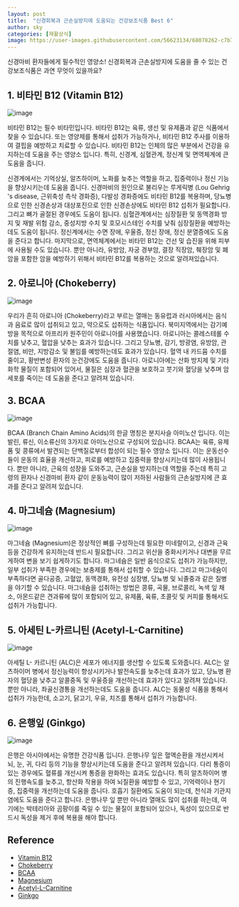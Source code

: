 ```yaml
---
layout: post
title:  "신경회복과 근손실방지에 도움되는 건강보조식품 Best 6"
author: sky
categories: [재활상식]
image: https://user-images.githubusercontent.com/56623134/68078262-c7b7f180-fe15-11e9-9f6f-2feb8993bddc.png
---
```


신경마비 환자들에게 필수적인 영양소! 신경회복과 근손실방지에 도움을 줄 수 있는 건강보조식품은 과연 무엇이 있을까요?


## 1. 비타민 B12 (Vitamin B12)

![image](https://user-images.githubusercontent.com/56623134/68073558-d0d49e80-fdd4-11e9-9944-afe020e2ffce.png)

비타민 B12는 필수 비타민입니다. 비타민 B12는 육류, 생선 및 유제품과 같은 식품에서 찾을 수 있습니다. 또는 영양제를 통해서 섭취가 가능하거나, 비타민 B12 주사를 이용하여 결핍을 예방하고 치료할 수 있습니다. 비타민 B12는 인체의 많은 부분에서 건강을 유지하는데 도움을 주는 영양소 입니다. 특히, 신경계, 심혈관계, 정신계 및 면역체계에 큰 도움을 줍니다.

신경계에서는 기억상실, 알츠하이머, 노화를 늦추는 역할을 하고, 집중력이나 정신 기능을 향상시키는데 도움을 줍니다. 신경마비의 원인으로 불리우는 루게릭병 (Lou Gehrig 's disease, 근위축성 측삭 경화증), 다발성 경화증에도 비타민 B12를 복용하며, 당뇨병으로 인한 신경손상과 대상포진으로 인한 신경손상에도 비타민 B12 섭취가 필요합니다. 그리고 뼈가 골절된 경우에도 도움이 됩니다. 심혈관계에서는 심장질환 및 동맥경화 방지 및 재발 위험 감소, 중성지방 수치 및 호모시스테인 수치를 낮춰 심장질환을 예방하는데도 도움이 됩니다. 정신계에서는 수면 장애, 우울증, 정신 장애, 정신 분열증에도 도움을 준다고 합니다. 마지막으로, 면역체계에서는 비타민 B12는 건선 및 습진을 위해 피부에 사용될 수도 있습니다.  뿐만 아니라,  유방암, 자궁 경부암, 결장 직장암, 췌장암 및 폐암을 포함한 암을 예방하기 위해서 비타민 B12를 복용하는 것으로 알려져있습니다.

## 2. 아로니아 (Chokeberry)

![image](https://user-images.githubusercontent.com/56623134/68073591-1beeb180-fdd5-11e9-9461-a591fcf0c072.png)

우리가 흔히 아로니아 (Chokeberry)라고 부르는 열매는 동유럽과 러시아에서는 음식과 음료로 많이 섭취되고 있고, 약으로도 섭취하는 식품입니다. 북미지역에서는 감기예방을 목적으로 아프리카 원주민이 아로니아를 사용했습니다. 아로니아는 콜레스테롤 수치를 낮추고, 혈압을 낮추는 효과가 있습니다. 그리고 당뇨병, 감기, 방광염, 유방암, 관절염, 비만, 지방감소 및 불임를 예방하는데도 효과가 있습니다. 혈역 내 카드뮴 수치를 줄이고, 황반변성 환자의 눈건강에도 도움을 줍니다.
아로니아에는 산화 방지제 및 기타 화학 물질이 포함되어 있어서, 물질은 심장과 혈관을 보호하고 붓기와 혈당을 낮추며 암 세포를 죽이는 데 도움을 준다고 알려져 있습니다.

## 3. BCAA

![image](https://user-images.githubusercontent.com/56623134/68079028-b676e100-fe25-11e9-8c48-683c38718854.png)

BCAA (Branch Chain Amino Acids)의 한글 명칭은  분지사슬 아미노산 입니다. 이는 발린, 류신, 이소류신의 3가지로 아미노산으로 구성되어 있습니다. BCAA는 육류, 유제품 및 콩류에서 발견되는 단백질로부터 합성이 되는 필수 영양소 입니다. 이는 운동선수들이 운동의 효율을 개선하고, 피로를 예방하고 집중력을 향상시키는데 많이 사용됩니다. 뿐만 아니라, 근육의 성장을 도와주고, 근손실을 방지하는데 역할을 주는데 특히 고령의 환자나 신경마비 환자 같이 운동능력이 많이 저하된 사람들의 근손실방지에 큰 효과를 준다고 알려져 있습니다.

## 4. 마그네슘 (Magnesium)

![image](https://user-images.githubusercontent.com/56623134/68073849-adf7b980-fdd7-11e9-8329-274b6ecee1ed.png)

마그네슘 (Magnesium)은 정상적인 뼈를 구성하는데 필요한 미네랄이고, 신경과 근육 등을 건강하게 유지하는데 반드시 필요합니다. 그리고 위산을 중화시키거나 대변을 무르게하여 변을 보기 쉽게하기도 합니다. 마그네슘은 일반 음식으로도 섭취가 가능하지만, 일부 섭취가 부족한 경우에는 보충제를 통해서 섭취할 수 있습니다. 그리고 마그네슘이 부족하다면 골다공증, 고혈압, 동맥경화, 유전성 심장병, 당뇨병 및 뇌졸중과 같은 질병을 야기할 수 있습니다. 마그네슘을 섭취하는 방법은  콩류, 곡물, 브로콜리, 녹색 잎 채소, 아몬드같은 견과류에 많이 포함되어 있고, 유제품, 육류, 초콜릿 및 커피를 통해서도 섭취가 가능합니다.

## 5. 아세틴 L-카르니틴 (Acetyl-L-Carnitine)

![image](https://user-images.githubusercontent.com/56623134/68079057-271dfd80-fe26-11e9-80d2-2b5f110b4e38.png)

아세틸 L- 카르니틴 (ALC)은 세포가 에너지를 생산할 수 있도록 도와줍니다. ALC는 알츠하이머 병에서 정신능력이 향상시키거나 발전속도를 늦추는데 효과가 있고, 당뇨병 환자의 혈당을 낮추고 알콜중독 및 우울증을 개선하는데 효과가 있다고 알려져 있습니다. 뿐만 아니라, 좌골신경통을 개선하는데도 도움을 줍니다. ALC는 동물성 식품을 통해서 섭취가 가능한데, 소고기, 닭고기, 우유, 치즈를 통해서 섭취가 가능합니다.

## 6. 은행잎 (Ginkgo)

![image](https://user-images.githubusercontent.com/56623134/68079129-b972d100-fe27-11e9-83b2-7dab600e77a4.png)

은행은 아시아에서는 유명한 건강식품 입니다. 은행나무 잎은 혈액순환을 개선시켜서 뇌, 눈, 귀, 다리 등의 기능을 향상시키는데 도움을 준다고 알려져 있습니다. 다리 통증이 있는 경우에도 혈류를 개선시켜 통증을 완화하는 효과도 있습니다. 특히 알츠하이머 병의 진행속도를 늦추고, 항산화 작용을 하여 뇌질환을 예방할 수 있고, 기억력이나 현기증, 집중력을 개선하는데 도움을 줍니다. 호흡기 질환에도 도움이 되는데, 천식과 기관지염에도 도움을 준다고 합니다. 은행나무 잎 뿐만 아니라 열매도 많이 섭취를 하는데, 여기에는 박테리아와 곰팡이를 죽일 수 있는 물질이 포함되어 있으나, 독성이 있으므로 반드시 독성을 제거 후에 복용을 해야 합니다.

## Reference
- [Vitamin B12](https://www.webmd.com/vitamins/ai/ingredientmono-926/vitamin-b12)
- [Chokeberry](https://www.webmd.com/vitamins-supplements/ingredientmono-1558-chokeberry.aspx)
- [BCAA](https://www.webmd.com/vitamins/ai/ingredientmono-1005/branched-chain-amino-acids)
- [Magnesium](https://www.webmd.com/vitamins/ai/ingredientmono-998/magnesium)
- [Acetyl-L-Carnitine](https://www.webmd.com/vitamins-and-supplements/acetyl-l-carnitine-uses-risks)
- [Ginkgo](https://www.webmd.com/vitamins/ai/ingredientmono-333/ginkgo)
